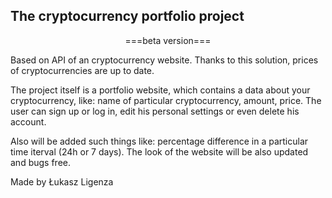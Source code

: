 <h2>The cryptocurrency portfolio project</h2>
<center>===beta version===</center>
<p>Based on API of an cryptocurrency website. Thanks to this solution, prices of cryptocurrencies are up to date. 
</p>
<p>The project itself is a portfolio website, which contains a data about your cryptocurrency, like: name of particular cryptocurrency, amount, price. The user can sign up or log in, edit his personal settings or even delete his account. </p>
<p>Also will be added such things like: percentage difference in a particular time iterval (24h or 7 days). The look of the website will be also updated and bugs free. </p> 

<footer>Made by Łukasz Ligenza</footer>
